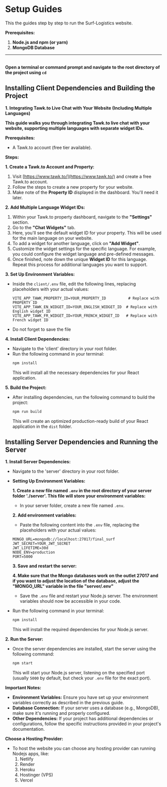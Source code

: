 # Setup Guides
This the guides step by step to run the Surf-Logistics website.


**Prerequisites:**

1.  **Node.js and npm (or yarn)**
2.  **MongoDB Database**

----
\
 **Open a terminal or command prompt and navigate to the root directory of the project using `cd`**


## Installing Client Dependencies and Building the Project

**1. Integrating Tawk.to Live Chat with Your Website (Including Multiple Languages)**

**This guide walks you through integrating Tawk.to live chat with your website, supporting multiple languages with separate widget IDs.**

**Prerequisites:**

- A Tawk.to account (free tier available).

**Steps:**

**1. Create a Tawk.to Account and Property:**

1. Visit [https://www.tawk.to/](https://www.tawk.to/) and create a free Tawk.to account.
2. Follow the steps to create a new property for your website.
3. Make note of the **Property ID** displayed in the dashboard. You'll need it later.

**2. Add Multiple Language Widget IDs:**

1. Within your Tawk.to property dashboard, navigate to the **"Settings"** section.
2. Go to the **"Chat Widgets"** tab.
3. Here, you'll see the default widget ID for your property. This will be used for the main language on your website.
4. To add a widget for another language, click on **"Add Widget"**.
5. Customize the widget settings for the specific language. For example, you could configure the widget language and pre-defined messages.
6. Once finished, note down the unique **Widget ID** for this language. Repeat this process for additional languages you want to support.

**3. Set Up Environment Variables:**

- Inside the `client/.env` file, edit the following lines, replacing placeholders with your actual values:

  ```
  VITE_APP_TAWK_PROPERTY_ID=YOUR_PROPERTY_ID          # Replace with PROPERTY ID
  VITE_APP_TAWK_EN_WIDGET_ID=YOUR_ENGLISH_WIDGET_ID  # Replace with English widget ID
  VITE_APP_TAWK_FR_WIDGET_ID=YOUR_FRENCH_WIDGET_ID   # Replace with French widget ID
  ```

- Do not forget to save the file

**4. Install Client Dependencies:**

- Navigate to the 'client' directory in your root folder.
- Run the following command in your terminal:
  ```bash
  npm install
  ```
  This will install all the necessary dependencies for your React application.

**5. Build the Project:**

- After installing dependencies, run the following command to build the project:
  ```bash
  npm run build
  ```
  This will create an optimized production-ready build of your React application in the `dist` folder.

## Installing Server Dependencies and Running the Server

**1. Install Server Dependencies:**

- Navigate to the 'server' directory in your root folder.
- **Setting Up Environment Variables:**


    **1.  Create a new file named `.env` in the root directory of your server folder './server'. This file will store your environment variables:**

    - In your server folder, create a new file named `.env`.

    **2. Add environment variables:**

    - Paste the following content into the `.env` file, replacing the placeholders with your actual values:

    ```
    MONGO_URL=mongodb://localhost:27017/final_surf
    JWT_SECRET=YOUR_JWT_SECRET
    JWT_LIFETIME=30d
    NODE_ENV=production
    PORT=5000
    ```

    **3. Save and restart the server:**

    **4. Make sure that the Mongo databases work on the outlet 27017 and if you want to adjust the location of the database, adjust the "MONGO_URL" variable in the file "server/.env"**

    - Save the `.env` file and restart your Node.js server. The environment variables should now be accessible in your code.



- Run the following command in your terminal:
  ```bash
  npm install
  ```
  This will install the required dependencies for your Node.js server.

**2. Run the Server:**

- Once the server dependencies are installed, start the server using the following command:
  ```bash
  npm start
  ```
  This will start your Node.js server, listening on the specified port (usually `5000` by default, but check your `.env` file for the exact port).



**Important Notes:**

- **Environment Variables:** Ensure you have set up your environment variables correctly as described in the previous guide.
- **Database Connection:** If your server uses a database (e.g., MongoDB), make sure it's running and properly configured.
- **Other Dependencies:** If your project has additional dependencies or configurations, follow the specific instructions provided in your project's documentation.




**Choose a Hosting Provider:**
- To host the website you can choose any hosting provider can running Nodejs apps, like:
    1. Netlify
    2. Render
    3. Heroku
    4. Hostinger (VPS)
    5. Vercel
    


